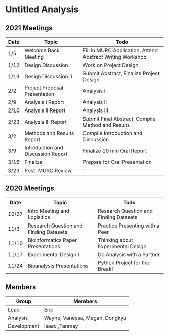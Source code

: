 # Untitled Analysis

## 2021 Meetings
| Date | Topic | Todo |
|------|-------------------------------|-----------------------------------------------------------------|
| 1/5 | Welcome Back Meeting | Fill in MURC Application, Attend Abstract Writing Workshop |
| 1/12 | Design Discussion I  | Work on Project Design |
| 1/19 | Design Discussion II  | Submit Abstract, Finalize Project Design |
| 2/2 | Project Proposal Presentation | Analysis I |
| 2/9 | Analysis I Report | Analysis II |
| 2/16 | Analysis II Report | Analysis III |
| 2/23 | Analysis III Report | Submit Final Abstract, Compile Method and Results |
| 3/2 | Methods and Results Report | Compile Introduction and Discussion |
| 3/9 | Introduction and Discussion Report | Finalize 10 min Oral Report |
| 3/16 | Finalize | Prepare for Oral Presentation |
| 3/23 | Post-MURC Review |-|


## 2020 Meetings
| Date | Topic | Todo |
|------|-------------------------------|-----------------------------------------------------------------|
| 10/27 | Intro Meeting and Logisitics | Research Question and Finding Datasets |
| 11/3 | Research Question and Finding Datasets | Practice Presenting with a Peer | 
| 11/10 | Bioinformatics Paper Presentations | Thinking about Experimental Design | 
| 11/17 | Experimental Design I | Do Analysis with a Partner | 
| 11/24 | Bioanalysis Presentations | Python Project for the Break! | 


## Members
| Group | Members |
| ------ | ------- |
|Lead| Eric |
|Analysis|Wayne, Vanessa, Megan, Dongkyu|
|Development| Isaac ,Tanmay|
